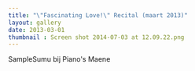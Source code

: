 ```yaml
---
title: "\"Fascinating Love!\" Recital (maart 2013)" 
layout: gallery
date: 2013-03-01
thumbnail : Screen shot 2014-07-03 at 12.09.22.png
---
```

SampleSumu bij Piano's Maene

